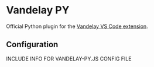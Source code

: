 # Vandelay PY

Official Python plugin for the [Vandelay VS Code extension](https://github.com/ericbiewener/vscode-vandelay).

## Configuration
INCLUDE INFO FOR VANDELAY-PY.JS CONFIG FILE
